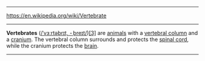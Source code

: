 
---

https://en.wikipedia.org/wiki/Vertebrate

---

**Vertebrates** ([/ˈvɜːrtəbrɪt, -ˌbreɪt/](https://en.wikipedia.org/wiki/Help:IPA/English "Help:IPA/English"))[[3]](https://en.wikipedia.org/wiki/Vertebrate#cite_note-3) are [animals](https://en.wikipedia.org/wiki/Animal "Animal") with a [vertebral column](https://en.wikipedia.org/wiki/Vertebral_column "Vertebral column") and a [cranium](https://en.wikipedia.org/wiki/Cranium "Cranium"). The vertebral column surrounds and protects the [spinal cord](https://en.wikipedia.org/wiki/Spinal_cord "Spinal cord"), while the cranium protects the [brain](https://en.wikipedia.org/wiki/Brain "Brain").

---

